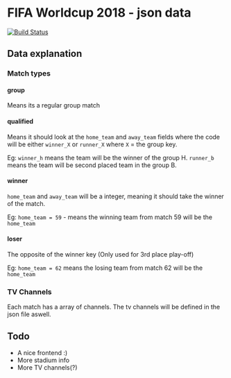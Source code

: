 # FIFA Worldcup 2018 - json data

[![Build Status](https://travis-ci.org/lsv/fifa-worldcup-2018.svg?branch=master)](https://travis-ci.org/lsv/fifa-worldcup-2018)

## Data explanation

### Match types

#### group

Means its a regular group match

#### qualified

Means it should look at the `home_team` and `away_team` fields where the code will be either `winner_X` or `runner_X` where `X` = the group key.

Eg: `winner_h` means the team will be the winner of the group H. `runner_b` means the team will be second placed team in the group B.

#### winner

`home_team` and `away_team` will be a integer, meaning it should take the winner of the match.

Eg: `home_team = 59` - means the winning team from match 59 will be the `home_team`

#### loser

The opposite of the winner key (Only used for 3rd place play-off)

Eg: `home_team = 62` means the losing team from match 62 will be the `home_team`

### TV Channels

Each match has a array of channels. The tv channels will be defined in the json file aswell. 

## Todo

- A nice frontend :)
- More stadium info
- More TV channels(?)

